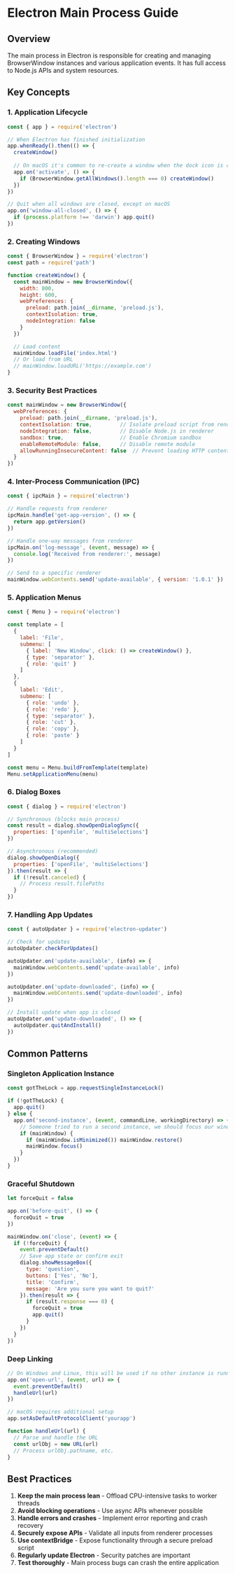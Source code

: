 # Electron Main Process Guide

## Overview

The main process in Electron is responsible for creating and managing BrowserWindow instances and various application events. It has full access to Node.js APIs and system resources.

## Key Concepts

### 1. Application Lifecycle

```javascript
const { app } = require('electron')

// When Electron has finished initialization
app.whenReady().then(() => {
  createWindow()
  
  // On macOS it's common to re-create a window when the dock icon is clicked
  app.on('activate', () => {
    if (BrowserWindow.getAllWindows().length === 0) createWindow()
  })
})

// Quit when all windows are closed, except on macOS
app.on('window-all-closed', () => {
  if (process.platform !== 'darwin') app.quit()
})
```

### 2. Creating Windows

```javascript
const { BrowserWindow } = require('electron')
const path = require('path')

function createWindow() {
  const mainWindow = new BrowserWindow({
    width: 800,
    height: 600,
    webPreferences: {
      preload: path.join(__dirname, 'preload.js'),
      contextIsolation: true,
      nodeIntegration: false
    }
  })

  // Load content
  mainWindow.loadFile('index.html')
  // Or load from URL
  // mainWindow.loadURL('https://example.com')
}
```

### 3. Security Best Practices

```javascript
const mainWindow = new BrowserWindow({
  webPreferences: {
    preload: path.join(__dirname, 'preload.js'),
    contextIsolation: true,         // Isolate preload script from renderer
    nodeIntegration: false,         // Disable Node.js in renderer
    sandbox: true,                  // Enable Chromium sandbox
    enableRemoteModule: false,      // Disable remote module
    allowRunningInsecureContent: false  // Prevent loading HTTP content
  }
})
```

### 4. Inter-Process Communication (IPC)

```javascript
const { ipcMain } = require('electron')

// Handle requests from renderer
ipcMain.handle('get-app-version', () => {
  return app.getVersion()
})

// Handle one-way messages from renderer
ipcMain.on('log-message', (event, message) => {
  console.log('Received from renderer:', message)
})

// Send to a specific renderer
mainWindow.webContents.send('update-available', { version: '1.0.1' })
```

### 5. Application Menus

```javascript
const { Menu } = require('electron')

const template = [
  {
    label: 'File',
    submenu: [
      { label: 'New Window', click: () => createWindow() },
      { type: 'separator' },
      { role: 'quit' }
    ]
  },
  {
    label: 'Edit',
    submenu: [
      { role: 'undo' },
      { role: 'redo' },
      { type: 'separator' },
      { role: 'cut' },
      { role: 'copy' },
      { role: 'paste' }
    ]
  }
]

const menu = Menu.buildFromTemplate(template)
Menu.setApplicationMenu(menu)
```

### 6. Dialog Boxes

```javascript
const { dialog } = require('electron')

// Synchronous (blocks main process)
const result = dialog.showOpenDialogSync({
  properties: ['openFile', 'multiSelections']
})

// Asynchronous (recommended)
dialog.showOpenDialog({
  properties: ['openFile', 'multiSelections']
}).then(result => {
  if (!result.canceled) {
    // Process result.filePaths
  }
})
```

### 7. Handling App Updates

```javascript
const { autoUpdater } = require('electron-updater')

// Check for updates
autoUpdater.checkForUpdates()

autoUpdater.on('update-available', (info) => {
  mainWindow.webContents.send('update-available', info)
})

autoUpdater.on('update-downloaded', (info) => {
  mainWindow.webContents.send('update-downloaded', info)
})

// Install update when app is closed
autoUpdater.on('update-downloaded', () => {
  autoUpdater.quitAndInstall()
})
```

## Common Patterns

### Singleton Application Instance

```javascript
const gotTheLock = app.requestSingleInstanceLock()

if (!gotTheLock) {
  app.quit()
} else {
  app.on('second-instance', (event, commandLine, workingDirectory) => {
    // Someone tried to run a second instance, we should focus our window
    if (mainWindow) {
      if (mainWindow.isMinimized()) mainWindow.restore()
      mainWindow.focus()
    }
  })
}
```

### Graceful Shutdown

```javascript
let forceQuit = false

app.on('before-quit', () => {
  forceQuit = true
})

mainWindow.on('close', (event) => {
  if (!forceQuit) {
    event.preventDefault()
    // Save app state or confirm exit
    dialog.showMessageBox({
      type: 'question',
      buttons: ['Yes', 'No'],
      title: 'Confirm',
      message: 'Are you sure you want to quit?'
    }).then(result => {
      if (result.response === 0) {
        forceQuit = true
        app.quit()
      }
    })
  }
})
```

### Deep Linking

```javascript
// On Windows and Linux, this will be used if no other instance is running
app.on('open-url', (event, url) => {
  event.preventDefault()
  handleUrl(url)
})

// macOS requires additional setup
app.setAsDefaultProtocolClient('yourapp')

function handleUrl(url) {
  // Parse and handle the URL
  const urlObj = new URL(url)
  // Process urlObj.pathname, etc.
}
```

## Best Practices

1. **Keep the main process lean** - Offload CPU-intensive tasks to worker threads
2. **Avoid blocking operations** - Use async APIs whenever possible
3. **Handle errors and crashes** - Implement error reporting and crash recovery
4. **Securely expose APIs** - Validate all inputs from renderer processes
5. **Use contextBridge** - Expose functionality through a secure preload script
6. **Regularly update Electron** - Security patches are important
7. **Test thoroughly** - Main process bugs can crash the entire application
